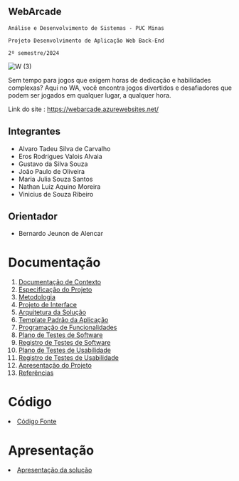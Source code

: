 ## WebArcade

`Análise e Desenvolvimento de Sistemas - PUC Minas`

`Projeto Desenvolvimento de Aplicação Web Back-End`

`2º semestre/2024`

![W (3)](https://github.com/ICEI-PUC-Minas-PMV-ADS/pmv-ads-2024-1-e3-proj-mov-t7-g2/assets/144962568/9371f94a-14ed-489b-8d3f-2060e7d71ec8)

Sem tempo para jogos que exigem horas de dedicação e habilidades complexas? Aqui no WA, você encontra jogos divertidos e desafiadores que podem ser jogados em qualquer lugar, a qualquer hora.

Link do site : https://webarcade.azurewebsites.net/

## Integrantes

* Alvaro Tadeu Silva de Carvalho
* Eros Rodrigues Valois Alvaia
* Gustavo da Silva Souza
* João Paulo de Oliveira
* Maria Julia Souza Santos
* Nathan Luiz Aquino Moreira
* Vinicius de Souza Ribeiro



## Orientador

* Bernardo Jeunon de Alencar

# Documentação

<ol>
<li><a href="docs/01-Documentação de Contexto.md"> Documentação de Contexto</a></li>
<li><a href="docs/02-Especificação do Projeto.md"> Especificação do Projeto</a></li>
<li><a href="docs/03-Metodologia.md"> Metodologia</a></li>
<li><a href="docs/04-Projeto de Interface.md"> Projeto de Interface</a></li>
<li><a href="docs/05-Arquitetura da Solução.md"> Arquitetura da Solução</a></li>
<li><a href="docs/06-Template Padrão da Aplicação.md"> Template Padrão da Aplicação</a></li>
<li><a href="docs/07-Programação de Funcionalidades.md"> Programação de Funcionalidades</a></li>
<li><a href="docs/08-Plano de Testes de Software.md"> Plano de Testes de Software</a></li>
<li><a href="docs/09-Registro de Testes de Software.md"> Registro de Testes de Software</a></li>
<li><a href="docs/10-Plano de Testes de Usabilidade.md"> Plano de Testes de Usabilidade</a></li>
<li><a href="docs/11-Registro de Testes de Usabilidade.md"> Registro de Testes de Usabilidade</a></li>
<li><a href="docs/12-Apresentação do Projeto.md"> Apresentação do Projeto</a></li>
<li><a href="docs/13-Referências.md"> Referências</a></li>
</ol>

# Código

<li><a href="src/README.md"> Código Fonte</a></li>

# Apresentação

<li><a href="presentation/README.md"> Apresentação da solução</a></li>
